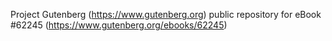 Project Gutenberg (https://www.gutenberg.org) public repository for eBook #62245 (https://www.gutenberg.org/ebooks/62245)
